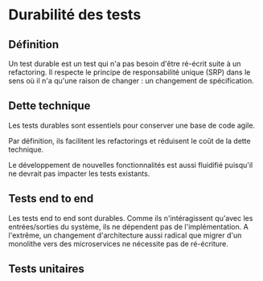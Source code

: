 # Durabilité des tests

## Définition

Un test durable est un test qui n'a pas besoin
d'être ré-écrit suite à un refactoring.
Il respecte le principe de responsabilité unique
(SRP) dans le sens où il n'a qu'une raison de
changer : un changement de spécification.

## Dette technique

Les tests durables sont essentiels pour conserver
une base de code agile. 

Par définition, ils facilitent les refactorings et
réduisent le coût de la dette technique.

Le développement de nouvelles fonctionnalités est
aussi fluidifié puisqu'il ne devrait pas impacter
les tests existants.

## Tests end to end

Les tests end to end sont durables. 
Comme ils n'intéragissent qu'avec les entrées/sorties
du système, ils ne dépendent pas de l'implémentation.
A l'extrême, un changement d'architecture aussi radical
que migrer d'un monolithe vers des microservices
ne nécessite pas de ré-écriture.

## Tests unitaires

